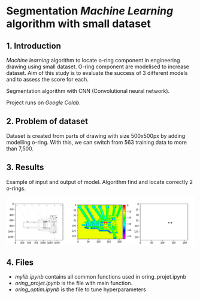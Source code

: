 # Segmentation _Machine Learning_ algorithm with small dataset

## 1. Introduction

_Machine learning_ algorithm to locate o-ring component in engineering drawing using small dataset. O-ring component are modelised to increase dataset. Aim of this study is to evaluate the success of 3 different models and to assess the score for each.

Segmentation algorithm with CNN (Convolutional neural network).

Project runs on _Google Colab_.


## 2. Problem of dataset

Dataset is created from parts of drawing with size 500x500px by adding modelling o-ring. With this, we can switch from 563 training data to more than 7,500.


## 3. Results

Example of input and output of model. Algorithm find and locate correctly 2 o-rings.

![result](./images/Image1.png)


## 4. Files

* _mylib.ipynb_ contains all common functions used in oring_projet.ipynb
* _oring_projet.ipynb_ is the file with main function.
* _oring_optim.ipynb_  is the file to tune hyperparameters
